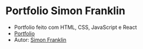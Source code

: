 # Portfolio Simon Franklin

- Portfolio feito com HTML, CSS, JavaScript e React
- [Portfolio](https://simonfranklin1.github.io/meu_portfolio)
- Autor: [Simon Franklin](https://github.com/simonfranklin1) 

